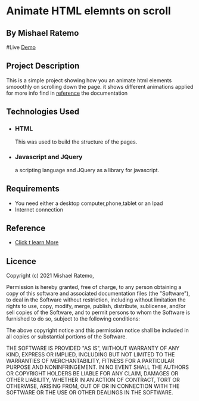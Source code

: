 # Animate HTML elemnts on scroll

## By Mishael Ratemo

#Live [Demo](https://mishaelratemo.github.io/animate_html_elements_on_scroll/)
## Project Description
 This is a simple project showing how you an animate html elements smooothly on scrolling down the page. it shows different animations applied for more info find in [reference](https://github.com/michalsnik/aos) the documentation


 ## Technologies Used
* ### HTML 
     This was used to build the structure of the pages.

* ### Javascript and JQuery
    a scripting language and JQuery as a library for javascript.


## Requirements

* You need either a desktop computer,phone,tablet or an Ipad
* Internet connection


## Reference
* [Click t learn More](https://github.com/michalsnik/aos)

## Licence
  
 Copyright (c) 2021 Mishael Ratemo, 

Permission is hereby granted, free of charge, to any person obtaining a copy
of this software and associated documentation files (the "Software"), to deal
in the Software without restriction, including without limitation the rights
to use, copy, modify, merge, publish, distribute, sublicense, and/or sell
copies of the Software, and to permit persons to whom the Software is
furnished to do so, subject to the following conditions:

The above copyright notice and this permission notice shall be included in all
copies or substantial portions of the Software.

THE SOFTWARE IS PROVIDED "AS IS", WITHOUT WARRANTY OF ANY KIND, EXPRESS OR
IMPLIED, INCLUDING BUT NOT LIMITED TO THE WARRANTIES OF MERCHANTABILITY,
FITNESS FOR A PARTICULAR PURPOSE AND NONINFRINGEMENT. IN NO EVENT SHALL THE
AUTHORS OR COPYRIGHT HOLDERS BE LIABLE FOR ANY CLAIM, DAMAGES OR OTHER
LIABILITY, WHETHER IN AN ACTION OF CONTRACT, TORT OR OTHERWISE, ARISING FROM,
OUT OF OR IN CONNECTION WITH THE SOFTWARE OR THE USE OR OTHER DEALINGS IN THE
SOFTWARE.
